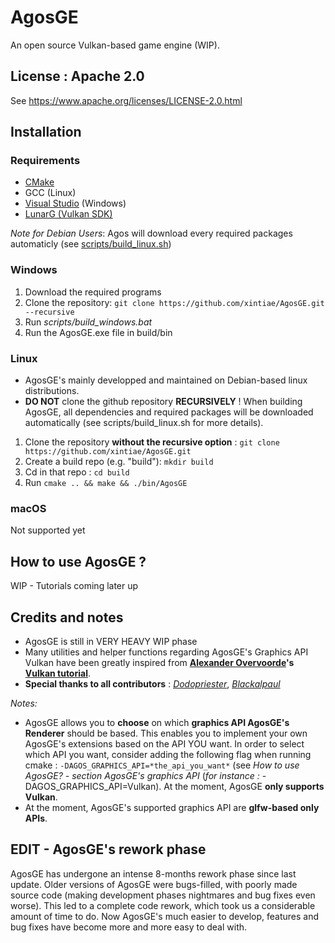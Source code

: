 # AgosGE
An open source Vulkan-based game engine (WIP).

## License : Apache 2.0
See https://www.apache.org/licenses/LICENSE-2.0.html

## Installation

### Requirements
- [CMake](https://cmake.org/download/)
- GCC (Linux)
- [Visual Studio](https://visualstudio.microsoft.com/) (Windows)
- [LunarG (Vulkan SDK)](https://vulkan.lunarg.com/sdk/home)

*Note for Debian Users*: Agos will download every required packages automaticly (see [scripts/build_linux.sh](https://github.com/xintiae/AgosGE/blob/main/scripts/build_linux.sh))

### Windows
1. Download the required programs
2. Clone the repository: ```git clone https://github.com/xintiae/AgosGE.git --recursive```
3. Run *scripts/build_windows.bat*
4. Run the AgosGE.exe file in build/bin

### Linux
- AgosGE's mainly developped and maintained on Debian-based linux distributions.
- **DO NOT** clone the github repository **RECURSIVELY** ! When building AgosGE, all dependencies and required packages will be downloaded automatically (see scripts/build_linux.sh for more details).
1. Clone the repository **without the recursive option** : ```git clone https://github.com/xintiae/AgosGE.git```
2. Create a build repo (e.g. "build"): ```mkdir build```
3. Cd in that repo : ```cd build```
4. Run ```cmake .. && make && ./bin/AgosGE```

### macOS
Not supported yet


## How to use AgosGE ?
WIP - Tutorials coming later up

## Credits and notes
- AgosGE is still in VERY HEAVY WIP phase
- Many utilities and helper functions regarding AgosGE's Graphics API Vulkan have been greatly inspired from **[Alexander Overvoorde](https://github.com/Overv)'s [Vulkan tutorial](https://vulkan-tutorial.com/)**.
- **Special thanks to all contributors** :
    *[Dodopriester](https://github.com/Dodopriester)*,
    *[Blackalpaul](https://github.com/Blackalpaul)*

*Notes:*
- AgosGE allows you to **choose** on which **graphics API AgosGE's Renderer** should be based. This enables you to implement your own AgosGE's extensions based on the API YOU want. In order to select which API you want, consider adding the following flag when running cmake : ```-DAGOS_GRAPHICS_API=*the_api_you_want*``` (see *How to use AgosGE? - section AgosGE's graphics API* (*for instance :* -DAGOS_GRAPHICS_API=Vulkan). At the moment, AgosGE **only supports Vulkan**.
- At the moment, AgosGE's supported graphics API are **glfw-based only APIs**. 

## EDIT - AgosGE's rework phase
AgosGE has undergone an intense 8-months rework phase since last update.
Older versions of AgosGE were bugs-filled, with poorly made source code (making development phases nightmares and bug fixes even worse).
This led to a complete code rework, which took us a considerable amount of time to do.
Now AgosGE's much easier to develop, features and bug fixes have become more and more easy to deal with.
